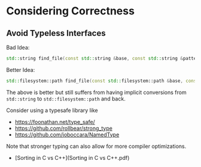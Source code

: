 # Considering Correctness

## Avoid Typeless Interfaces


Bad Idea:

```cpp
std::string find_file(const std::string &base, const std::string &pattern);
```

Better Idea:

```cpp
std::filesystem::path find_file(const std::filesystem::path &base, const std::regex &pattern);
```

The above is better but still suffers from having implicit conversions from `std::string` to `std::filesystem::path` and back.

Consider using a typesafe library like

 * https://foonathan.net/type_safe/
 * https://github.com/rollbear/strong_type
 * https://github.com/joboccara/NamedType

Note that stronger typing can also allow for more compiler optimizations.

* [Sorting in C vs C++](Sorting in C vs C++.pdf)



